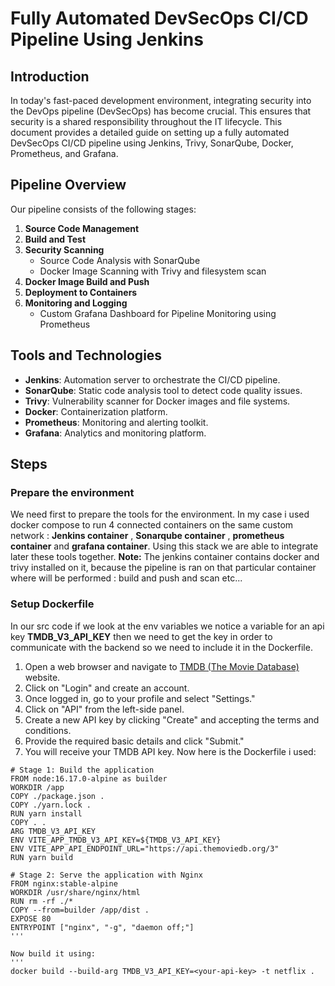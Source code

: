 # Fully Automated DevSecOps CI/CD Pipeline Using Jenkins

## Introduction
In today's fast-paced development environment, integrating security into the DevOps pipeline (DevSecOps) has become crucial. This ensures that security is a shared responsibility throughout the IT lifecycle. This document provides a detailed guide on setting up a fully automated DevSecOps CI/CD pipeline using Jenkins, Trivy, SonarQube, Docker, Prometheus, and Grafana.

## Pipeline Overview
Our pipeline consists of the following stages:
1. **Source Code Management**
2. **Build and Test**
3. **Security Scanning**
   - Source Code Analysis with SonarQube
   - Docker Image Scanning with Trivy and filesystem scan
4. **Docker Image Build and Push**
5. **Deployment to Containers**
6. **Monitoring and Logging**
   - Custom Grafana Dashboard for Pipeline Monitoring using Prometheus

## Tools and Technologies
- **Jenkins**: Automation server to orchestrate the CI/CD pipeline.
- **SonarQube**: Static code analysis tool to detect code quality issues.
- **Trivy**: Vulnerability scanner for Docker images and file systems.
- **Docker**: Containerization platform.
- **Prometheus**: Monitoring and alerting toolkit.
- **Grafana**: Analytics and monitoring platform.

## Steps
### Prepare the environment
We need first to prepare the tools for the environment. In my case i used docker compose to run 4 connected containers on the same custom network : **Jenkins container** , **Sonarqube container** , **prometheus container** and **grafana container**.
Using this stack we are able to integrate later these tools together.
**Note:** The jenkins container contains docker and trivy installed on it, because the pipeline is ran on that particular container where will be performed : build and push and scan etc...
### Setup Dockerfile
In our src code if we look at the env variables we notice a variable for an api key **TMDB_V3_API_KEY** then we need to get the key in order to communicate with the backend so we need to include it in the Dockerfile.
1. Open a web browser and navigate to [TMDB (The Movie Database)](https://www.themoviedb.org/) website.
2. Click on "Login" and create an account.
3. Once logged in, go to your profile and select "Settings."
4. Click on "API" from the left-side panel.
5. Create a new API key by clicking "Create" and accepting the terms and conditions.
6. Provide the required basic details and click "Submit."
7. You will receive your TMDB API key.
Now here is the Dockerfile i used:
```
# Stage 1: Build the application
FROM node:16.17.0-alpine as builder
WORKDIR /app
COPY ./package.json .
COPY ./yarn.lock .
RUN yarn install
COPY . .
ARG TMDB_V3_API_KEY
ENV VITE_APP_TMDB_V3_API_KEY=${TMDB_V3_API_KEY}
ENV VITE_APP_API_ENDPOINT_URL="https://api.themoviedb.org/3"
RUN yarn build

# Stage 2: Serve the application with Nginx
FROM nginx:stable-alpine
WORKDIR /usr/share/nginx/html
RUN rm -rf ./*
COPY --from=builder /app/dist .
EXPOSE 80
ENTRYPOINT ["nginx", "-g", "daemon off;"]
'''

Now build it using:
'''
docker build --build-arg TMDB_V3_API_KEY=<your-api-key> -t netflix .
